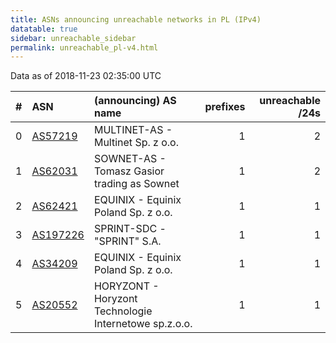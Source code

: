 ```yaml
---
title: ASNs announcing unreachable networks in PL (IPv4)
datatable: true
sidebar: unreachable_sidebar
permalink: unreachable_pl-v4.html
---
```


Data as of 2018-11-23 02:35:00 UTC


<div class="datatable-begin"></div>

|   # | ASN                                      | (announcing) AS name                                  |   prefixes |   unreachable /24s |
|----:|:-----------------------------------------|:------------------------------------------------------|-----------:|-------------------:|
|   0 | [AS57219](unreachable_AS57219-v4.html)   | MULTINET-AS - Multinet Sp. z o.o.                     |          1 |                  2 |
|   1 | [AS62031](unreachable_AS62031-v4.html)   | SOWNET-AS - Tomasz Gasior trading as Sownet           |          1 |                  2 |
|   2 | [AS62421](unreachable_AS62421-v4.html)   | EQUINIX - Equinix Poland Sp. z o.o.                   |          1 |                  1 |
|   3 | [AS197226](unreachable_AS197226-v4.html) | SPRINT-SDC - "SPRINT" S.A.                            |          1 |                  1 |
|   4 | [AS34209](unreachable_AS34209-v4.html)   | EQUINIX - Equinix Poland Sp. z o.o.                   |          1 |                  1 |
|   5 | [AS20552](unreachable_AS20552-v4.html)   | HORYZONT - Horyzont Technologie Internetowe sp.z.o.o. |          1 |                  1 |

<div class="datatable-end"></div>